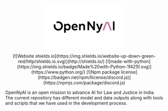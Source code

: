 <p align="center">
  <img src="opennyai_logo.png" width="252" height="140"/>
</p>

<p align="center">
[![Website shields.io](https://img.shields.io/website-up-down-green-red/http/shields.io.svg)](http://shields.io/) [![made-with-python](https://img.shields.io/badge/Made%20with-Python-1f425f.svg)](https://www.python.org/) [![Npm package license](https://badgen.net/npm/llicense/discord.js)](https://npmjs.com/package/discord.js)
</p>

OpenNyAI is an open mission to advance AI for Law and Justice in India. The current repository has different model and data outputs along with tools and scripts that we have used in the development process.



